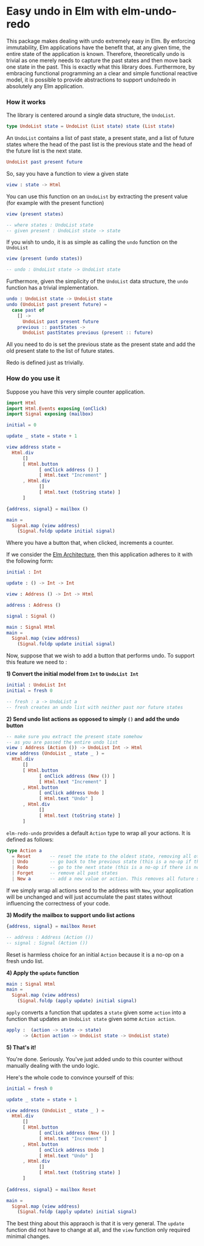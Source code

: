 # Easy undo in Elm with elm-undo-redo

This package makes dealing with undo extremely easy in Elm. By enforcing immutability, Elm applications
have the benefit that, at any given time, the entire state of the application is known. Therefore, theoretically 
undo is trivial as one merely needs to capture the past states and then move back one state in the past. This is 
exactly what this library does. Furthermore, by embracing functional programming an a clear and simple functional 
reactive model, it is possible to provide abstractions to support undo/redo in absolutely any Elm application.


### How it works

The library is centered around a single data structure, the `UndoList`.

```elm
type UndoList state = UndoList (List state) state (List state)
```

An `UndoList` contains a list of past state, a present state, and a list of future states where the head of 
the past list is the previous state and the head of the future list is the next state.

```elm
UndoList past present future
```

So, say you have a function to view a given state

```elm
view : state -> Html
```

You can use this function on an `UndoList` by extracting the present value (for example with the present function)

```elm
view (present states)

-- where states : UndoList state
-- given present : UndoList state -> state
```

If you wish to undo, it is as simple as calling the `undo` function on the `UndoList`

```elm
view (present (undo states))

-- undo : UndoList state -> UndoList state
```

Furthermore, given the simplicity of the `UndoList` data structure, the `undo` function has a trivial 
implementation.

```elm
undo : UndoList state -> UndoList state
undo (UndoList past present future) = 
  case past of 
    [] -> 
      UndoList past present future
    previous :: pastStates ->
      UndoList pastStates previous (present :: future)
```

All you need to do is set the previous state as the present state and add the old present state to the list of 
future states.

Redo is defined just as trivially. 

### How do you use it

Suppose you have this very simple counter application.

```elm
import Html
import Html.Events exposing (onClick)
import Signal exposing (mailbox)

initial = 0

update _ state = state + 1

view address state = 
  Html.div 
      []
      [ Html.button 
            [ onClick address () ]
            [ Html.text "Increment" ]
      , Html.div 
            []
            [ Html.text (toString state) ]
      ]

{address, signal} = mailbox ()

main = 
  Signal.map (view address)
    (Signal.foldp update initial signal)
```

Where you have a button that, when clicked, increments a counter. 

If we consider the [Elm Architecture](https://github.com/evancz/elm-architecture-tutorial), then this application
adheres to it with the following form:

```elm
initial : Int 

update : () -> Int -> Int 

view : Address () -> Int -> Html 

address : Address ()

signal : Signal ()

main : Signal Html
main = 
  Signal.map (view address)
    (Signal.foldp update initial signal)
```


Now, suppose that we wish to add a button that performs undo. To support this feature we need to :

**1) Convert the initial model from `Int` to `UndoList Int`**

```elm
initial : UndoList Int 
initial = fresh 0

-- fresh : a -> UndoList a
-- fresh creates an undo list with neither past nor future states
```

**2) Send undo list actions as opposed to simply `()` and add the undo button**

```elm
-- make sure you extract the present state somehow
-- as you are passed the entire undo list
view : Address (Action ()) -> UndoList Int -> Html
view address (UndoList _ state _ ) = 
  Html.div 
      []
      [ Html.button 
            [ onClick address (New ()) ]
            [ Html.text "Increment" ]
      , Html.button 
            [ onClick address Undo ]
            [ Html.text "Undo" ]
      , Html.div 
            []
            [ Html.text (toString state) ] 
      ]
```

`elm-redo-undo` provides a default `Action` type to wrap all your actions. It is defined as follows:

```elm
type Action a 
  = Reset       -- reset the state to the oldest state, removing all other states 
  | Undo        -- go back to the previous state (this is a no-op if there is no such state)
  | Redo        -- go to the next state (this is a no-op if there is no such state)
  | Forget      -- remove all past states
  | New a       -- add a new value or action. This removes all future states
```

If we simply wrap all actions send to the address with `New`, your application will be unchanged and will 
just accumulate the past states without influencing the correctness of your code. 


**3) Modify the mailbox to support undo list actions**

```elm
{address, signal} = mailbox Reset

-- address : Address (Action ())
-- signal : Signal (Action ())
```

Reset is harmless choice for an initial `Action` because it is a no-op on a fresh undo list.


**4) Apply the `update` function**

```elm
main : Signal Html
main = 
  Signal.map (view address)
    (Signal.foldp (apply update) initial signal)
```

`apply` converts a function that updates a `state` given some `action` into a function that updates an 
`UndoList state` given some `Action action`.

```elm
apply :  (action -> state -> state) 
      -> (Action action -> UndoList state -> UndoList state)
```

**5) That's it!**

You're done. Seriously. You've just added undo to this counter without manually dealing with the undo logic. 


Here's the whole code to convince yourself of this:

```elm
initial = fresh 0

update _ state = state + 1

view address (UndoList _ state _ ) = 
  Html.div 
      []
      [ Html.button 
            [ onClick address (New ()) ]
            [ Html.text "Increment" ]
      , Html.button 
            [ onClick address Undo ]
            [ Html.text "Undo" ]
      , Html.div 
            []
            [ Html.text (toString state) ] 
      ]
      
{address, signal} = mailbox Reset

main = 
  Signal.map (view address)
    (Signal.foldp (apply update) initial signal)
```

The best thing about this appraoch is that it is very general. The `update` function did not have to change
at all, and the `view` function only required minimal changes. 

